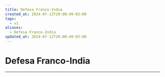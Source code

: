 ```yaml
---
title: Defesa Franco-India
created_at: 2024-07-12T20:00:49-03:00
tags:
  - v1
aliases:
  - Defesa Franco-India
updated_at: 2024-07-12T20:00:49-03:00
---
```

# Defesa Franco-India
---


